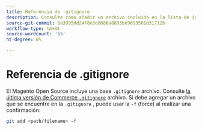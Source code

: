 ```yaml
---
title: Referencia de .gitignore
description: Consulte cómo añadir un archivo incluido en la lista de ignorar.
source-git-commit: 6a3995dd24f8e3e8686a8893be9693581d31712b
workflow-type: tm+mt
source-wordcount: '55'
ht-degree: 0%

---
```



# Referencia de .gitignore

El Magento Open Source incluye una base `.gitignore` archivo. Consulte [la última versión de Commerce `.gitignore`](https://raw.githubusercontent.com/magento/magento2/2.4/.gitignore) archivo. Si debe agregar un archivo que se encuentre en la `.gitignore` , puede usar la `-f` (force) al realizar una confirmación:

```bash
git add <path/filename> -f
```
